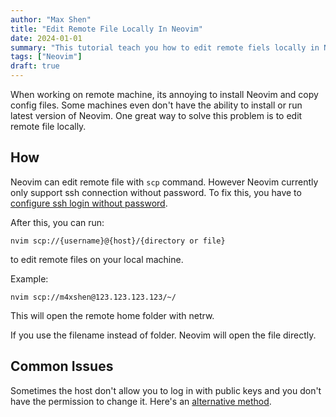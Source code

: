 ```yaml
---
author: "Max Shen"
title: "Edit Remote File Locally In Neovim"
date: 2024-01-01
summary: "This tutorial teach you how to edit remote fiels locally in Neovim with scp command"
tags: ["Neovim"]
draft: true
---
```


When working on remote machine, its annoying to install Neovim and copy config files. Some machines even don't have the ability to install or run latest version of Neovim. One great way to solve this problem is to edit remote file locally.

## How

Neovim can edit remote file with `scp` command. However Neovim currently only support ssh connection without password. To fix this, you have to [configure ssh login without password](https://www.ibm.com/support/pages/configuring-ssh-login-without-password).

After this, you can run:
```text
nvim scp://{username}@{host}/{directory or file}
```
to edit remote files on your local machine.

Example:
```
nvim scp://m4xshen@123.123.123.123/~/
```

This will open the remote home folder with netrw.

If you use the filename instead of folder. Neovim will open the file directly.

## Common Issues

Sometimes the host don't allow you to log in with public keys and you don't have the permission to change it. Here's an [alternative method](https://github.com/neovim/neovim/issues/8982#issuecomment-868505800).
